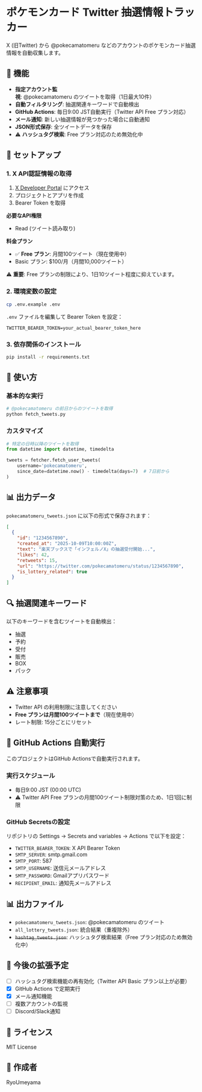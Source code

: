 # ポケモンカード Twitter 抽選情報トラッカー

X (旧Twitter) から @pokecamatomeru などのアカウントのポケモンカード抽選情報を自動収集します。

## 🎯 機能

- **指定アカウント監視**: @pokecamatomeru のツイートを取得（1日最大10件）
- **自動フィルタリング**: 抽選関連キーワードで自動検出
- **GitHub Actions**: 毎日9:00 JST自動実行（Twitter API Free プラン対応）
- **メール通知**: 新しい抽選情報が見つかった場合に自動通知
- **JSON形式保存**: 全ツイートデータを保存
- ⚠️ **ハッシュタグ検索**: Free プラン対応のため無効化中

## 🔑 セットアップ

### 1. X API認証情報の取得

1. [X Developer Portal](https://developer.twitter.com/en/portal/dashboard) にアクセス
2. プロジェクトとアプリを作成
3. Bearer Token を取得

**必要なAPI権限**
- Read (ツイート読み取り)

**料金プラン**
- ✅ **Free プラン**: 月間100ツイート（現在使用中）
- Basic プラン: $100/月（月間10,000ツイート）

⚠️ **重要**: Free プランの制限により、1日10ツイート程度に抑えています。

### 2. 環境変数の設定

```bash
cp .env.example .env
```

`.env` ファイルを編集して Bearer Token を設定：
```
TWITTER_BEARER_TOKEN=your_actual_bearer_token_here
```

### 3. 依存関係のインストール

```bash
pip install -r requirements.txt
```

## 🚀 使い方

### 基本的な実行

```bash
# @pokecamatomeru の前日からのツイートを取得
python fetch_tweets.py
```

### カスタマイズ

```python
# 特定の日時以降のツイートを取得
from datetime import datetime, timedelta

tweets = fetcher.fetch_user_tweets(
    username='pokecamatomeru',
    since_date=datetime.now() - timedelta(days=7)  # 7日前から
)
```

## 📊 出力データ

`pokecamatomeru_tweets.json` に以下の形式で保存されます：

```json
[
  {
    "id": "1234567890",
    "created_at": "2025-10-09T10:00:00Z",
    "text": "楽天ブックスで「インフェルノX」の抽選受付開始...",
    "likes": 42,
    "retweets": 15,
    "url": "https://twitter.com/pokecamatomeru/status/1234567890",
    "is_lottery_related": true
  }
]
```

## 🔍 抽選関連キーワード

以下のキーワードを含むツイートを自動検出：
- 抽選
- 予約
- 受付
- 販売
- BOX
- パック

## ⚠️ 注意事項

- Twitter API の利用制限に注意してください
- **Free プランは月間100ツイートまで**（現在使用中）
- レート制限: 15分ごとにリセット

## 📧 GitHub Actions 自動実行

このプロジェクトはGitHub Actionsで自動実行されます。

### 実行スケジュール
- 毎日9:00 JST (00:00 UTC)
- ⚠️ Twitter API Free プランの月間100ツイート制限対策のため、1日1回に制限

### GitHub Secretsの設定

リポジトリの Settings → Secrets and variables → Actions で以下を設定：

- `TWITTER_BEARER_TOKEN`: X API Bearer Token
- `SMTP_SERVER`: smtp.gmail.com
- `SMTP_PORT`: 587
- `SMTP_USERNAME`: 送信元メールアドレス
- `SMTP_PASSWORD`: Gmailアプリパスワード
- `RECIPIENT_EMAIL`: 通知先メールアドレス

## 📊 出力ファイル

- `pokecamatomeru_tweets.json`: @pokecamatomeru のツイート
- `all_lottery_tweets.json`: 統合結果（重複除外）
- ~~`hashtag_tweets.json`~~: ハッシュタグ検索結果（Free プラン対応のため無効化中）

## 📝 今後の拡張予定

- [ ] ハッシュタグ検索機能の再有効化（Twitter API Basic プラン以上が必要）
- [x] GitHub Actions で定期実行
- [x] メール通知機能
- [ ] 複数アカウントの監視
- [ ] Discord/Slack通知

## 📜 ライセンス

MIT License

## 👤 作成者

RyoUmeyama
